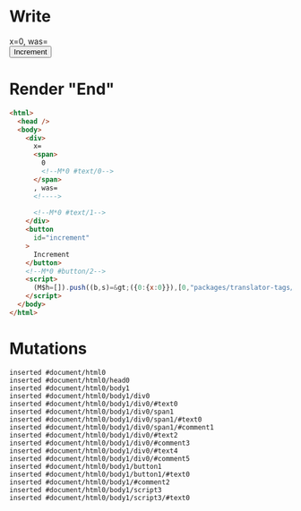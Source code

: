 # Write
  <div>x=<span>0<!M*0 #text/0></span>, was=<!>&zwj;<!M*0 #text/1></div><button id=increment>Increment</button><!M*0 #button/2><script>(M$h=[]).push((b,s)=>({0:{x:0}}),[0,"packages/translator-tags/src/__tests__/fixtures/lifecycle-tag-assignment/template.marko_0_x",])</script>


# Render "End"
```html
<html>
  <head />
  <body>
    <div>
      x=
      <span>
        0
        <!--M*0 #text/0-->
      </span>
      , was=
      <!---->
      ‍
      <!--M*0 #text/1-->
    </div>
    <button
      id="increment"
    >
      Increment
    </button>
    <!--M*0 #button/2-->
    <script>
      (M$h=[]).push((b,s)=&gt;({0:{x:0}}),[0,"packages/translator-tags/src/__tests__/fixtures/lifecycle-tag-assignment/template.marko_0_x",])
    </script>
  </body>
</html>
```

# Mutations
```
inserted #document/html0
inserted #document/html0/head0
inserted #document/html0/body1
inserted #document/html0/body1/div0
inserted #document/html0/body1/div0/#text0
inserted #document/html0/body1/div0/span1
inserted #document/html0/body1/div0/span1/#text0
inserted #document/html0/body1/div0/span1/#comment1
inserted #document/html0/body1/div0/#text2
inserted #document/html0/body1/div0/#comment3
inserted #document/html0/body1/div0/#text4
inserted #document/html0/body1/div0/#comment5
inserted #document/html0/body1/button1
inserted #document/html0/body1/button1/#text0
inserted #document/html0/body1/#comment2
inserted #document/html0/body1/script3
inserted #document/html0/body1/script3/#text0
```